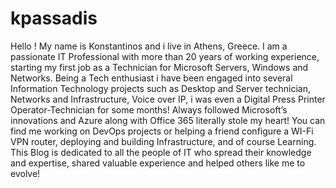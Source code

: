 # kpassadis
Hello ! My name is Konstantinos and i live in Athens, Greece. I am a passionate IT Professional with more than 20 years of working experience, starting my first job as a Technician for Microsoft Servers, Windows and Networks. Being a Tech enthusiast i have been engaged into several Information Technology projects such as Desktop and Server technician, Networks and Infrastructure, Voice over IP, i was even a Digital Press Printer Operator-Technician for some months! Always followed Microsoft’s innovations and Azure along with Office 365 literally stole my heart! You can find me working on DevOps projects or helping a friend configure a WI-Fi VPN router, deploying and building Infrastructure, and of course Learning. This Blog is dedicated to all the people of IT who spread their knowledge and expertise, shared valuable experience and helped others like me to evolve!
